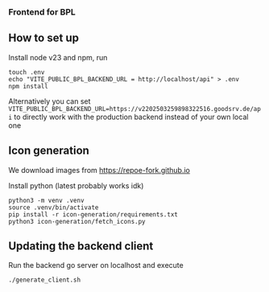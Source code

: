 ### Frontend for BPL

## How to set up

Install node v23 and npm, run

```
touch .env
echo "VITE_PUBLIC_BPL_BACKEND_URL = http://localhost/api" > .env
npm install
```

Alternatively you can set `VITE_PUBLIC_BPL_BACKEND_URL=https://v2202503259898322516.goodsrv.de/api` to directly work with the production backend instead of your own local one

## Icon generation

We download images from https://repoe-fork.github.io

Install python (latest probably works idk)

```
python3 -m venv .venv
source .venv/bin/activate
pip install -r icon-generation/requirements.txt
python3 icon-generation/fetch_icons.py
```

## Updating the backend client

Run the backend go server on localhost and execute

```
./generate_client.sh
```
